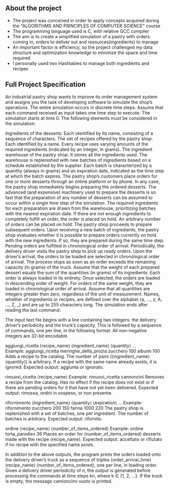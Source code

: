 
## About the project

- The project was conceived in order to apply concepts acquired during the "ALGORITHMS AND PRINCIPLES OF COMPUTER SCIENCE" course
- The programming language used is C, with relative GCC compiler
- The aim is to create a simplified simulation of a pastry with orders coming in, orders to deliver out and resources(ingredients) to manage
- An important factor is efficiency, so the project challenged my data structure and optimization knowledge to minimize the space and time required
- I personally used two Hashtables to manage both ingredients and recipes
  
## Full Project Specification

An industrial pastry shop wants to improve its order management system and assigns you the task of developing software to simulate the shop’s operations. The entire simulation occurs in discrete time steps. Assume that each command received as input takes one time step to execute. The simulation starts at time 0. The following elements must be considered in the simulation:

Ingredients of the desserts: Each identified by its name, consisting of a sequence of characters.
The set of recipes offered by the pastry shop: Each identified by a name. Every recipe uses varying amounts of the required ingredients (indicated by an integer, in grams).
The ingredient warehouse of the pastry shop: It stores all the ingredients used. The warehouse is replenished with new batches of ingredients based on a schedule established by the supplier. Each batch is characterized by a quantity (always in grams) and an expiration date, indicated as the time step at which the batch expires.
The pastry shop’s customers place orders for one or more desserts through an online platform or by phone. In any case, the pastry shop immediately begins preparing the ordered desserts. The advanced (and expensive) machinery used to prepare the desserts is so fast that the preparation of any number of desserts can be assumed to occur within a single time step of the simulation. The required ingredients for each preparation are drawn from the warehouse, prioritizing batches with the nearest expiration date. If there are not enough ingredients to completely fulfill an order, the order is placed on hold. An arbitrary number of orders can be placed on hold. The pastry shop proceeds to prepare subsequent orders. Upon receiving a new batch of ingredients, the pastry shop evaluates whether it is possible to prepare orders currently on hold with the new ingredients. If so, they are prepared during the same time step. Pending orders are fulfilled in chronological order of arrival.
Periodically, the delivery driver visits the pastry shop to pick up ready orders. Upon the driver’s arrival, the orders to be loaded are selected in chronological order of arrival. The process stops as soon as an order exceeds the remaining capacity (in grams) of the truck. Assume that the weight of each prepared dessert equals the sum of the quantities (in grams) of its ingredients. Each order is always loaded in its entirety. Once selected, the orders are loaded in descending order of weight. For orders of the same weight, they are loaded in chronological order of arrival.
Assume that all quantities are integers greater than zero, regardless of the unit of measurement. Names, whether of ingredients or recipes, are defined over the alphabet {a, ..., z, A, ..., Z, _} and are up to 255 characters long. The simulation ends after reading the last command.

The input text file begins with a line containing two integers: the delivery driver’s periodicity and the truck’s capacity. This is followed by a sequence of commands, one per line, in the following format. All non-negative integers are 32-bit encodable.

aggiungi_ricetta ⟨recipe_name⟩ ⟨ingredient_name⟩ ⟨quantity⟩ ...\
Example: aggiungi_ricetta meringhe_della_prozia zucchero 100 albumi 100 
Adds a recipe to the catalog. The number of pairs (⟨ingredient_name⟩ ⟨quantity⟩) is arbitrary. If a recipe with the same name already exists, it is ignored. 
Expected output: aggiunta or ignorato. 

rimuovi_ricetta ⟨recipe_name⟩ 
Example: rimuovi_ricetta cannoncini 
Removes a recipe from the catalog. Has no effect if the recipe does not exist or if there are pending orders for it that have not yet been delivered. 
Expected output: rimossa, ordini in sospeso, or non presente. 

rifornimento ⟨ingredient_name⟩ ⟨quantity⟩ ⟨expiration⟩ ... 
Example: rifornimento zucchero 200 150 farina 1000 220 
The pastry shop is replenished with a set of batches, one per ingredient. The number of batches is arbitrary. 
Expected output: rifornito. 

ordine ⟨recipe_name⟩ ⟨number_of_items_ordered⟩ 
Example: ordine torta_paradiso 36 
Places an order for ⟨number_of_items_ordered⟩ desserts made with the recipe ⟨recipe_name⟩. 
Expected output: accettato or rifiutato if no recipe with the specified name exists. 

In addition to the above outputs, the program prints the orders loaded onto the delivery driver’s truck as a sequence of triples ⟨order_arrival_time⟩ ⟨recipe_name⟩ ⟨number_of_items_ordered⟩, one per line, in loading order. Given a delivery driver periodicity of n, the output is generated before processing the commands at time steps kn, where k ∈ {1, 2, ...}. If the truck is empty, the message camioncino vuoto is printed.
